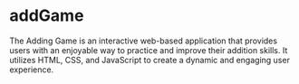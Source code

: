 # addGame
The Adding Game is an interactive web-based application that provides users with an enjoyable way to practice and improve their addition skills. It utilizes HTML, CSS, and JavaScript to create a dynamic and engaging user experience.

